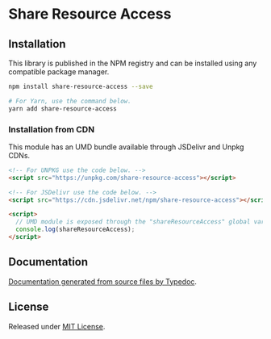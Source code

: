 # Share Resource Access

## Installation

This library is published in the NPM registry and can be installed using any compatible package manager.

```sh
npm install share-resource-access --save

# For Yarn, use the command below.
yarn add share-resource-access
```

### Installation from CDN

This module has an UMD bundle available through JSDelivr and Unpkg CDNs.

```html
<!-- For UNPKG use the code below. -->
<script src="https://unpkg.com/share-resource-access"></script>

<!-- For JSDelivr use the code below. -->
<script src="https://cdn.jsdelivr.net/npm/share-resource-access"></script>

<script>
  // UMD module is exposed through the "shareResourceAccess" global variable.
  console.log(shareResourceAccess);
</script>
```

## Documentation

[Documentation generated from source files by Typedoc](./docs/README.md).

## License

Released under [MIT License](./LICENSE).
